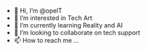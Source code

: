 - 👋 Hi, I’m @opelT
- 👀 I’m interested in Tech Art
- 🌱 I’m currently learning Reality and AI
- 💞️ I’m looking to collaborate on tech support
- 📫 How to reach me ...

<!---
opelT/opelT is a ✨ special ✨ repository because its `README.md` (this file) appears on your GitHub profile.
You can click the Preview link to take a look at your changes.
--->
